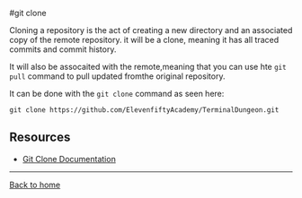 #git clone

Cloning a repository is the act of creating a new directory and an associated copy of the remote repository. it will be a clone, meaning it has all traced commits and commit history.

It will also be assocaited with the remote,meaning that you can use hte  `git pull` command to pull updated fromthe original repository.

It can be done with the `git clone` command as seen here:

```
git clone https://github.com/ElevenfiftyAcademy/TerminalDungeon.git
```

## Resources 

- [Git Clone Documentation](https://git-scm.com/docs/git-clone)

---

[Back to home](../)